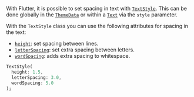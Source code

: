 With Flutter, it is possible to set spacing in text with [`TextStyle`](https://api.flutter.dev/flutter/painting/TextStyle-class.html). This can be done globally in the [`ThemeData`](https://api.flutter.dev/flutter/material/ThemeData-class.html) or within a [`Text`](https://api.flutter.dev/flutter/widgets/Text-class.html) via the `style` parameter.

With the `TextStyle` class you can use the following attributes for spacing in the text:

- [`height`](https://api.flutter.dev/flutter/painting/TextStyle/height.html): set spacing between lines.
- [`letterSpacing`](https://api.flutter.dev/flutter/painting/TextStyle/letterSpacing.html): set extra spacing between letters.
- [`wordSpacing`](https://api.flutter.dev/flutter/painting/TextStyle/wordSpacing.html): adds extra spacing to whitespace.

```dart
TextStyle(
  height: 1.5,
  letterSpacing: 3.0,
  wordSpacing: 5.0
);
```
